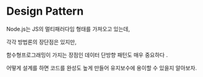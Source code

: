 # Design Pattern

Node.js는 JS의 멀티패러다임 형태를 가져오고 있는데, 

각각 방법론의 장단점은 있지만, 

함수형프로그래밍이 가지는 장점인 데이터 단방향 패턴도 매우 중요하다 . 

어떻게 설계를 하면 코드를 완성도 높게 만들어 유지보수에 용이할 수 있을지 알아보자.

